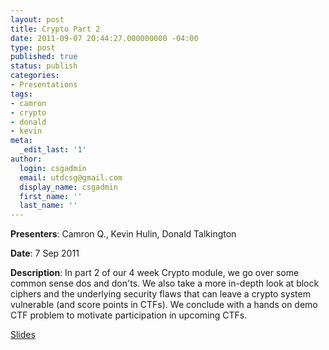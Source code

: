 ```yaml
---
layout: post
title: Crypto Part 2
date: 2011-09-07 20:44:27.000000000 -04:00
type: post
published: true
status: publish
categories:
- Presentations
tags:
- camron
- crypto
- donald
- kevin
meta:
  _edit_last: '1'
author:
  login: csgadmin
  email: utdcsg@gmail.com
  display_name: csgadmin
  first_name: ''
  last_name: ''
---
```


**Presenters**: Camron Q., Kevin Hulin, Donald Talkington

**Date**: 7 Sep 2011

**Description**: In part 2 of our 4 week Crypto module, we go over some common sense dos and don'ts. We also take a more in-depth look at block ciphers and the underlying security flaws that can leave a crypto system vulnerable (and score points in CTFs). We conclude with a hands on demo CTF problem to motivate participation in upcoming CTFs.

[Slides](http://csg.utdallas.edu/wp-content/uploads/2012/08/CryptoPt2.pdf)
